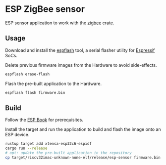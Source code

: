 # ESP ZigBee sensor

ESP sensor application to work with the [zigbee](https://crates.io/crates/zigbee) crate.

## Usage
Download and install the [espflash](https://github.com/esp-rs/espflash/releases) tool, a serial flasher utility for [Espressif](https://www.espressif.com/) SoCs.

Delete previous firmware images from the Hardware to avoid side-effects.
```sh
espflash erase-flash
```

Flash the pre-built application to the Hardware.
```sh
espflash flash firmware.bin
```


## Build
Follow the [ESP Book](https://docs.esp-rs.org/book/installation/index.html) for prerequisites.

Install the target and run the application to build and flash the image onto an ESP device.
```sh
rustup target add xtensa-esp32c6-espidf
cargo run --release
# opt: update the pre-built application in the repository
cp target/riscv32imac-unknown-none-elf/release/esp-sensor firmware.bin
```

